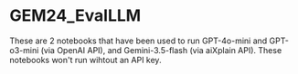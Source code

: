 # GEM24_EvalLLM

These are 2 notebooks that have been used to run GPT-4o-mini and GPT-o3-mini (via OpenAI API), and Gemini-3.5-flash (via aiXplain API). These notebooks won't run wihtout an API key.
